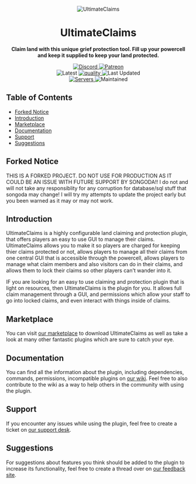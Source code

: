 <p align="center">
<img alt="UltimateClaims"
    src="https://proxy.songoda.com/200/https://cdn2.songoda.com/products/ultimateclaims/rmpxtAfVcKtBbeGhUq3l8On31zMJpn9Uua3qmmhO.png">
</p>

<h1 align="center">UltimateClaims</h1>

<p align="center">
 <b>
      Claim land with this unique grief protection tool.
      Fill up your powercell and keep it supplied to keep your land protected.
  </b>
</p>

<p align="center">
    <a href="https://discord.gg/songoda">
        <img alt="Discord" src="https://img.shields.io/discord/293212540723396608?color=7289DA&label=Discord&logo=discord&logoColor=7289DA">
    </a>
    <a href="https://www.patreon.com/join/songoda">
        <img alt="Patreon" src="https://img.shields.io/badge/-Support_on_Patreon-F96854.svg?logo=patreon&style=flat&logoColor=white">
    </a> 
    <br>
    <img alt="Latest" src="https://img.shields.io/badge/-ver_1.4-4078C0.svg?logo=github&style=flat&logoColor=white&color=blue&label=Latest&labelColor=black">
    <a href="https://app.codacy.com/gh/songoda/UltimateClaims/dashboard">
        <img alt="quality" src="https://img.shields.io/codacy/grade/5c674a92073b46c49f1d5fb42d8e24ed">
    </a>
    <img alt="Last Updated" src="https://img.shields.io/github/last-commit/songoda/UltimateClaims">
    <br>
    <a href="https://bstats.org/plugin/bukkit/UltimateClaims/5218">
        <img alt="Servers" src="https://img.shields.io/bstats/servers/5218">
    </a>
    <img alt="Maintained" src="https://img.shields.io/maintenance/yes/2021"> 
</p>

## Table of Contents 

*   [Forked Notice](#forked-notice)
*   [Introduction](#introduction)
*   [Marketplace](#marketplace)
*   [Documentation](#documentation)
*   [Support](#support)
*   [Suggestions](#suggestions)

## Forked Notice
THIS IS A FORKED PROJECT. DO NOT USE FOR PRODUCTION AS IT COULD BE AN ISSUE WITH FUTURE SUPPORT BY SONGODA!!
I do not and will not take any responsiblity for any corruption for database/sql stuff that songoda may change!
I will try my attempts to update the project early but you been warned as it may or may not work.

## Introduction
UltimateClaims is a highly configurable land claiming and protection plugin,
that offers players an easy to use GUI to manage their claims.
UltimateClaims allows you to make it so players are charged for keeping thier claims protected or not,
allows players to manage all their claims from one central GUI that is accessible through the powercell,
allows players to manage what claim members and also visitors can do in their claims,
and allows them to lock their claims so other players can't wander into it.

IF you are looking for an easy to use claiming and protection plugin that is light on resources,
then UltimateClaims is the plugin for you. It allows full claim management through a GUI, and permissions
which allow your staff to go into locked claims, and even interact with things inside of claims. 

## Marketplace
You can visit [our marketplace](https://songoda.com/marketplace/product/ultimateclaims-the-ultimate-claiming-plugin.65)
to download UltimateClaims as well as take a look at many other fantastic plugins which are sure to catch your eye.

## Documentation
You can find all the information about the plugin, including dependencies,
commands, permissions, incompatible plugins on [our wiki](https://wiki.songoda.com/Ultimate_Claims).
Feel free to also contribute to the wiki as a way to help others in the community with using the plugin.
  
## Support
If you encounter any issues while using the plugin,
feel free to create a ticket on [our support desk](https://support.songoda.com).

## Suggestions
For suggestions about features you think should be added to the plugin to increase its functionality,
feel free to create a thread over on [our feedback site](https://feedback.songoda.com).
